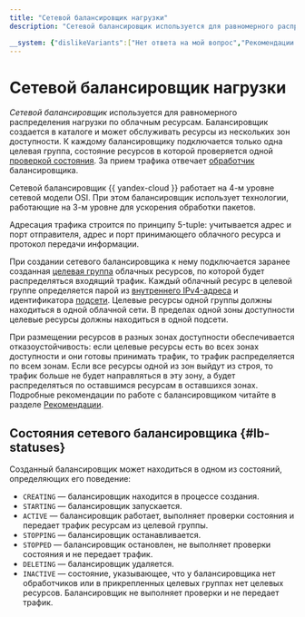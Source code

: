 ```yaml
---
title: "Сетевой балансировщик нагрузки"
description: "Сетевой балансировщик используется для равномерного распределения нагрузки по облачным ресурсам. Балансировщик создается в каталоге и может обслуживать ресурсы из нескольких зон доступности. Сетевой балансировщик Yandex.Cloud работает на 4-м уровне сетевой модели OSI. При этом балансировщик использует технологии, работающие на 3-м уровне для ускорения обработки пакетов."

__system: {"dislikeVariants":["Нет ответа на мой вопрос","Рекомендации не помогли","Содержание не соответсвует заголовку","Другое"]}
---
```



# Сетевой балансировщик нагрузки

*Сетевой балансировщик* используется для равномерного распределения нагрузки по облачным ресурсам. Балансировщик создается в каталоге и может обслуживать ресурсы из нескольких зон доступности. К каждому балансировщику подключается только одна целевая группа, состояние ресурсов в которой проверяется одной [проверкой состояния](health-check.md). За прием трафика отвечает [обработчик](listener.md) балансировщика.

Сетевой балансировщик {{ yandex-cloud }} работает на 4-м уровне сетевой модели OSI. При этом балансировщик использует технологии, работающие на 3-м уровне для ускорения обработки пакетов.

Адресация трафика строится по принципу 5-tuple: учитывается адрес и порт отправителя, адрес и порт принимающего облачного ресурса и протокол передачи информации.

При создании сетевого балансировщика к нему подключается заранее созданная [целевая группа](target-resources.md) облачных ресурсов, по которой будет распределяться входящий трафик. Каждый облачный ресурс в целевой группе определяется парой из [внутреннего IPv4-адреса](../../vpc/concepts/address.md) и идентификатора [подсети](../../vpc/concepts/network.md#subnet). Целевые ресурсы одной группы должны находиться в одной облачной сети. В пределах одной зоны доступности целевые ресурсы должны находиться в одной подсети. 

При размещении ресурсов в разных зонах доступности обеспечивается отказоустойчивость: если целевые ресурсы есть во всех зонах доступности и они готовы принимать трафик, то трафик распределяется по всем зонам. Если все ресурсы одной из зон выйдут из строя, то трафик больше не будет направляться в эту зону, а будет распределяться по оставшимся ресурсам в оставшихся зонах. Подробные рекомендации по работе с балансировщиком читайте в разделе [Рекомендации](../best-practices.md). 

## Состояния сетевого балансировщика {#lb-statuses}

Созданный балансировщик может находиться в одном из состояний, определяющих его поведение:

* `CREATING` — балансировщик находится в процессе создания.
* `STARTING` — балансировщик запускается.
* `ACTIVE` — балансировщик работает, выполняет проверки состояния и передает трафик ресурсам из целевой группы.
* `STOPPING` — балансировщик останавливается.
* `STOPPED` — балансировщик остановлен, не выполняет проверки состояния и не передает трафик.
* `DELETING` — балансировщик удаляется.
* `INACTIVE` — состояние, указывающее, что у балансировщика нет обработчиков или в прикрепленных целевых группах нет целевых ресурсов. Балансировщик не выполняет проверки и не передает трафик.
